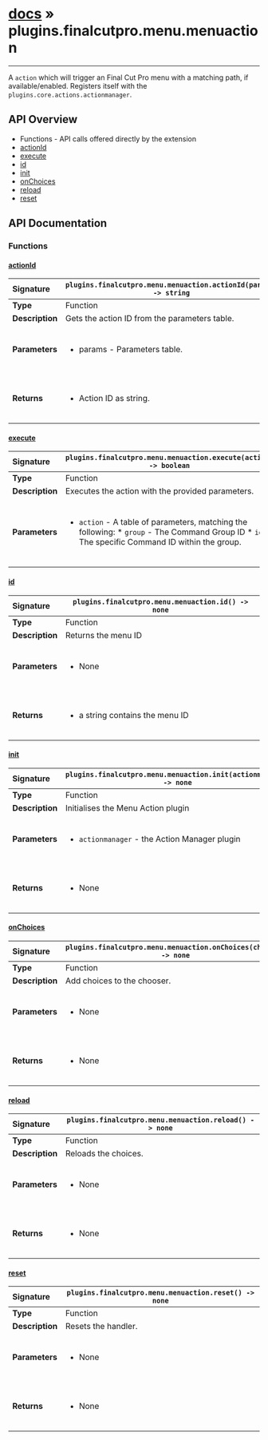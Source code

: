 # [docs](index.md) » plugins.finalcutpro.menu.menuaction
---

A `action` which will trigger an Final Cut Pro menu with a matching path, if available/enabled.
Registers itself with the `plugins.core.actions.actionmanager`.

## API Overview
* Functions - API calls offered directly by the extension
 * [actionId](#actionid)
 * [execute](#execute)
 * [id](#id)
 * [init](#init)
 * [onChoices](#onchoices)
 * [reload](#reload)
 * [reset](#reset)

## API Documentation

### Functions

#### [actionId](#actionid)
| <span style="float: left;">**Signature**</span> | <span style="float: left;">`plugins.finalcutpro.menu.menuaction.actionId(params) -> string` </span>                                                          |
| -----------------------------------------------------|---------------------------------------------------------------------------------------------------------|
| **Type**                                             | Function                                                                                         |
| **Description**                                      | Gets the action ID from the parameters table.                                                                                         |
| **Parameters**                                       | <ul><br /><li>params - Parameters table.</li><br /></ul>                                        |
| **Returns**                                          | <ul><br /><li>Action ID as string.</li><br /></ul>                                           |

#### [execute](#execute)
| <span style="float: left;">**Signature**</span> | <span style="float: left;">`plugins.finalcutpro.menu.menuaction.execute(action) -> boolean` </span>                                                          |
| -----------------------------------------------------|---------------------------------------------------------------------------------------------------------|
| **Type**                                             | Function                                                                                         |
| **Description**                                      | Executes the action with the provided parameters.                                                                                         |
| **Parameters**                                       | <ul><br /><li><code>action</code>  - A table of parameters, matching the following:    * <code>group</code>   - The Command Group ID    * <code>id</code>      - The specific Command ID within the group.</li><br /></ul>                                        |

#### [id](#id)
| <span style="float: left;">**Signature**</span> | <span style="float: left;">`plugins.finalcutpro.menu.menuaction.id() -> none` </span>                                                          |
| -----------------------------------------------------|---------------------------------------------------------------------------------------------------------|
| **Type**                                             | Function                                                                                         |
| **Description**                                      | Returns the menu ID                                                                                         |
| **Parameters**                                       | <ul><br /><li>None</li><br /></ul>                                        |
| **Returns**                                          | <ul><br /><li>a string contains the menu ID</li><br /></ul>                                           |

#### [init](#init)
| <span style="float: left;">**Signature**</span> | <span style="float: left;">`plugins.finalcutpro.menu.menuaction.init(actionmanager) -> none` </span>                                                          |
| -----------------------------------------------------|---------------------------------------------------------------------------------------------------------|
| **Type**                                             | Function                                                                                         |
| **Description**                                      | Initialises the Menu Action plugin                                                                                         |
| **Parameters**                                       | <ul><br /><li><code>actionmanager</code> - the Action Manager plugin</li><br /></ul>                                        |
| **Returns**                                          | <ul><br /><li>None</li><br /></ul>                                           |

#### [onChoices](#onchoices)
| <span style="float: left;">**Signature**</span> | <span style="float: left;">`plugins.finalcutpro.menu.menuaction.onChoices(choices) -> none` </span>                                                          |
| -----------------------------------------------------|---------------------------------------------------------------------------------------------------------|
| **Type**                                             | Function                                                                                         |
| **Description**                                      | Add choices to the chooser.                                                                                         |
| **Parameters**                                       | <ul><br /><li>None</li><br /></ul>                                        |
| **Returns**                                          | <ul><br /><li>None</li><br /></ul>                                           |

#### [reload](#reload)
| <span style="float: left;">**Signature**</span> | <span style="float: left;">`plugins.finalcutpro.menu.menuaction.reload() -> none` </span>                                                          |
| -----------------------------------------------------|---------------------------------------------------------------------------------------------------------|
| **Type**                                             | Function                                                                                         |
| **Description**                                      | Reloads the choices.                                                                                         |
| **Parameters**                                       | <ul><br /><li>None</li><br /></ul>                                        |
| **Returns**                                          | <ul><br /><li>None</li><br /></ul>                                           |

#### [reset](#reset)
| <span style="float: left;">**Signature**</span> | <span style="float: left;">`plugins.finalcutpro.menu.menuaction.reset() -> none` </span>                                                          |
| -----------------------------------------------------|---------------------------------------------------------------------------------------------------------|
| **Type**                                             | Function                                                                                         |
| **Description**                                      | Resets the handler.                                                                                         |
| **Parameters**                                       | <ul><br /><li>None</li><br /></ul>                                        |
| **Returns**                                          | <ul><br /><li>None</li><br /></ul>                                           |

